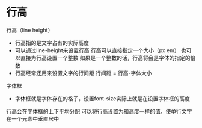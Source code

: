 # 行高

行高（line height）

- 行高指的是文字占有的实际高度
- 可以通过line-height来设置行高
	行高可以直接指定一个大小（px em）
	也可以直接为行高设置一个整数
		如果是一个整数的话，行高将会是字体的指定的倍数
- 行高经常还用来设置文字的行间距
	行间距 = 行高-字体大小
	

字体框

- 字体框就是字体存在的格子，设置font-size实际上就是在设置字体框的高度

行高会在字体框的上下平均分配
可以将行高设置为和高度一样的值，使单行文字在一个元素中垂直居中
